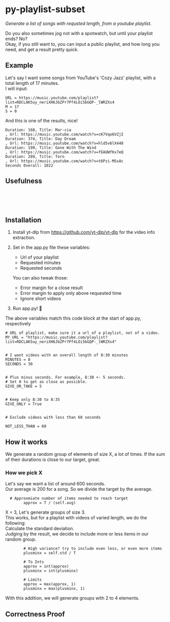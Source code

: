 # py-playlist-subset
*Generate a list of songs with requsted length, from a youtube playlist.*

Do you also sometimes jog not with a spotwatch, but until your playlist ends? No? <br>
Okay, if you still want to, you can input a public playlist, and how long you need, and get a result pretty quick.

## Example
Let's say I want some songs from YouTube's 'Cozy Jazz' playlist, with a total length of 17 minutes. <br>
I will input:
```
URL = https://music.youtube.com/playlist?list=RDCLAK5uy_neriXH6JbZPr7Pf4LOi5bGQP-_lWRZXs4
M = 17
S = 0
```
And this is one of the results, nice!
```
Duration: 160, Title: Mar-cia                                           , Url: https://music.youtube.com/watch?v=cK7Vqo6VZjI
Duration: 374, Title: Day Dream                                         , Url: https://music.youtube.com/watch?v=hld5v6lX448
Duration: 199, Title: Gone With The Wind                                , Url: https://music.youtube.com/watch?v=fEAUWfKx7eQ
Duration: 289, Title: Torn                                              , Url: https://music.youtube.com/watch?v=t6Pzi-MSsAc
Seconds Overall: 1022
```
## Usefulness
<br><br><br>
## Installation
1. Install yt-dlp from https://github.com/yt-dlp/yt-dlp for the video info extraction.
2. Set in the app.py file these variables:
    - Url of your playlist
    - Requested minutes
    - Requested seconds

    You can also tweak those:
    - Error margin for a close result
    - Error margin to apply only above requested time
    - Ignore short videos

3. Run app.py! 🥳


The above variables match this code block at the start of app.py, respectively
```
# URL of playlist, make sure it a url of a playlist, not of a video.
MY_URL = "https://music.youtube.com/playlist?list=RDCLAK5uy_neriXH6JbZPr7Pf4LOi5bGQP-_lWRZXs4"


# I want videos with an overall length of 8:30 minutes
MINUTES = 8
SECONDS = 30


# Plus minus seconds. For example, 8:30 +- 5 seconds.
# Set 0 to get as close as possible.
GIVE_OR_TAKE = 5


# Keep only 8:30 to 8:35
GIVE_ONLY = True


# Exclude videos with less than 60 seconds

NOT_LESS_THAN = 60
```

## How it works
We generate a random group of elements of size X, a lot of times.
If the sum of their durations is close to our target, great.

### How we pick X
Let's say we want a list of around 600 seconds. <br>
Our average is 200 for a song. So we divide the target by the average. <br>
```
  # Approxmiate number of items needed to reach target
        approx = T / (self.avg)
```
X = 3, Let's generate groups of size 3.
<br>
This works, but for a playlist with videos of varied length, we do the following: <br>
Calculate the standard deviation. <br>
Judging by the result, we decide to include more or less items in our random group. <br>
```
        # High variance? try to include even less, or even more items
        plusminx = self.std / T

        # To Ints
        approx = int(approx)
        plusminx = int(plusminx)

        # Limits
        approx = max(approx, 1)
        plusminx = max(plusminx, 1)
```
With this addition, we will generate groups with 2 to 4 elements.
## Correctness Proof
<br>
<br>
<br>
<br>
<br>
